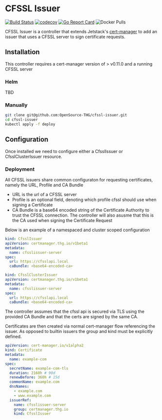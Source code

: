 # CFSSL Issuer

[![Build Status](https://travis-ci.org/OpenSource-THG/cfssl-issuer.svg?branch=master)](https://travis-ci.org/OpenSource-THG/cfssl-issuer)
[![codecov](https://codecov.io/gh/OpenSource-THG/cfssl-issuer/branch/master/graph/badge.svg)](https://codecov.io/gh/OpenSource-THG/cfssl-issuer)
[![Go Report Card](https://goreportcard.com/badge/github.com/Opensource-THG/cfssl-issuer)](https://goreportcard.com/report/github.com/Opensource-THG/cfssl-issuer)
![Docker Pulls](https://img.shields.io/docker/pulls/opensourcethg/cfssl-issuer)

CFSSL Issuer is a controller that extends Jetstack's [cert-manager](https://github.com/jetstack/cert-manager) to add an issuer that uses a
CFSSL server to sign certificate requests.

## Installation

This controller requires a cert-manager version of > v0.11.0 and a running CFSSL server

### Helm

TBD

### Manually

```bash
git clone git@github.com:OpenSource-THG/cfssl-issuer.git
cd cfssl-issuer
kubectl apply -f deploy
```

## Configuration

Once installed we need to configure either a CfsslIssuer or CfsslClusterIssuer resource.

### Deployment

All CFSSL issuers share common configuraton for requesting certificates, namely the URL, Profile and CA Bundle

* URL is the url of a CFSSL server
* Profile is an optional field, denoting which profile cfssl should use when signing a Certificate
* CA Bundle is a base64 encoded string of the Certificate Authority to trust the CFSSL connection. The controller will
also asusme that this is the CA used when signing the Certificate Request

Below is an example of a namespaced and cluster scoped configuration

```yaml
kind: CfsslIssuer
apiVersion: certmanager.thg.io/v1beta1
metadata:
  name: cfsslissuer-server
spec:
  url: https://cfsslapi.local
  caBundle: <base64-encoded-ca>
```

```yaml
kind: CfsslClusterIssuer
apiVersion: certmanager.thg.io/v1beta1
metadata:
  name: cfsslissuer-server
spec:
  url: https://cfsslapi.local
  caBundle: <base64-encoded-ca>
```

The controller assumes that the cfssl api is secured via TLS using the provided CA Bundle and that the certs are signed by the same CA.

Certificates are then created via normal cert-manager flow referencing the issuer. As opposed to builtin issuers the group and kind
must be explicitly defined.

```yaml
apiVersion: cert-manager.io/v1alpha2
kind: Certificate
metadata:
  name: example-com
spec:
  secretName: example-com-tls
  duration: 2160h # 90d
  renewBefore: 360h # 15d
  commonName: example.com
  dnsNames:
    - example.com
    - www.example.com
  issuerRef:
    name: cfsslissuer-server
    group: certmanager.thg.io
    kind: CfsslIssuer
```
